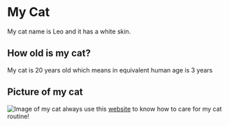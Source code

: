 # My Cat
My cat name is Leo and it has a white skin.
## How old is my cat?
My cat is 20 years old which means in equivalent human age is 3 years
## Picture of my cat
![Image of my cat](https://www.rover.com/blog/wp-content/uploads/white-cat-min-960x540.jpg)
always use this [website](https://www.cathealth.com/) to know how to care for my cat routine!
